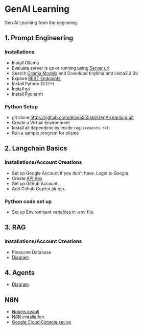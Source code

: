 # GenAI Learning
Gen AI Learning from the beginning.

## 1. Prompt Engineering

### Installations
* Install Ollama 
* Evaluate server is up or running using [Server url](http://localhost:11434/)
* Search [Ollama Models](https://ollama.com/library) and Download tinyllma and llama3.2 3b
* Explore [REST Endpoints](https://www.postman.com/postman-student-programs/ollama-api/request/bcv7hau/list-local-models)
* Install Python (3.12+)
* Install git
* Install Pycharm

### Python Setup
* git clone https://github.com/dhana555std/GenAILearning.git
* Create a Virtual Environment
* Install all dependencies inside `requirements.txt`.
* Run a sample program for ollama

## 2. Langchain Basics

### Installations/Account Creations
* Set up Google Account if you don't have. Login to Google.
* Create [API Key](https://aistudio.google.com/app/apikey)
* Set up Github Account.
* Add Github Copilot plugin.

### Python code set up
* Set up Environment variables in .env file.


## 3. RAG
### Installations/Account Creations
* Pinecone Database
* [Diagram](./RAG.png)


## 4. Agents
* [Diagram](6agents/react.png)


## N8N
* [Nodejs install](https://docs.npmjs.com/downloading-and-installing-node-js-and-npm)
* [N8N installation](https://docs.n8n.io/hosting/installation/npm/#next-steps)
* [Google Cloud Console set up](https://console.cloud.google.com/welcome)
